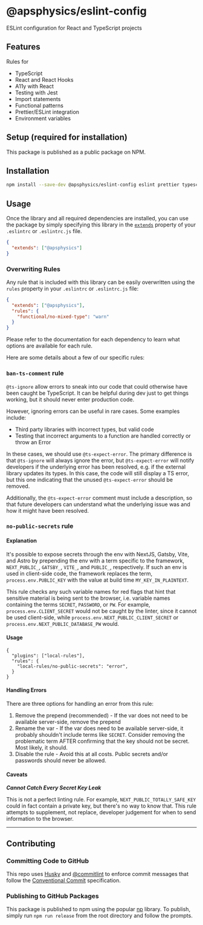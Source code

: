 # @apsphysics/eslint-config

ESLint configuration for React and TypeScript projects

## Features

Rules for

- TypeScript
- React and React Hooks
- A11y with React
- Testing with Jest
- Import statements
- Functional patterns
- Prettier/ESLint integration
- Environment variables

## Setup (required for installation)

This package is published as a public package on NPM.

## Installation

```sh
npm install --save-dev @apsphysics/eslint-config eslint prettier typescript
```

## Usage

Once the library and all required dependencies are installed, you can use the package by simply specifying this library in the [`extends`](http://eslint.org/docs/user-guide/configuring#extending-configuration-files) property of your `.eslintrc` or `.eslintrc.js` file.

```json
{
  "extends": ["@apsphysics"]
}
```

### Overwriting Rules

Any rule that is included with this library can be easily overwritten using the `rules` property in your `.eslintrc` or `.eslintrc.js` file:

```json
{
  "extends": ["@apsphysics"],
  "rules": {
    "functional/no-mixed-type": "warn"
  }
}
```

Please refer to the documentation for each dependency to learn what options are available for each rule.

Here are some details about a few of our specific rules:

### `ban-ts-comment` rule

`@ts-ignore` allow errors to sneak into our code that could otherwise have been caught be TypeScript. It can be helpful during dev just to get things working, but it should never enter production code.

However, ignoring errors can be useful in rare cases. Some examples include:

- Third party libraries with incorrect types, but valid code
- Testing that incorrect arguments to a function are handled correctly or throw an Error

In these cases, we should use `@ts-expect-error`. The primary difference is that `@ts-ignore` will always ignore the error, but `@ts-expect-error` will notify developers if the underlying error has been resolved, e.g. if the external library updates its types. In this case, the code will still display a TS error, but this one indicating that the unused `@ts-expect-error` should be removed.

Additionally, the `@ts-expect-error` comment must include a description, so that future developers can understand what the underlying issue was and how it might have been resolved.

### `no-public-secrets` rule

#### Explanation

It's possible to expose secrets through the env with NextJS, Gatsby, Vite, and Astro by prepending the env with a term specific to the framework, `NEXT_PUBLIC_`, `GATSBY_`, `VITE_`, and `PUBLIC_`, respectively. If such an env is used in client-side code, the framework replaces the term, `process.env.PUBLIC_KEY` with the value at build time `MY_KEY_IN_PLAINTEXT`.

This rule checks any such variable names for red flags that hint that sensitive material is being sent to the browser, i.e. variable names containing the terms `SECRET`, `PASSWORD`, or `PW`. For example, `process.env.CLIENT_SECRET` would not be caught by the linter, since it cannot be used client-side, while `process.env.NEXT_PUBLIC_CLIENT_SECRET` or `process.env.NEXT_PUBLIC_DATABASE_PW` would.

#### Usage

```
{
  "plugins": ["local-rules"],
  "rules": {
    "local-rules/no-public-secrets": "error",
  }
}
```

#### Handling Errors

There are three options for handling an error from this rule:

1. Remove the prepend (recommended) - If the var does not need to be available server-side, remove the prepend
2. Rename the var - If the var does need to be available server-side, it probably shouldn't include terms like `SECRET`. Consider removing the problematic term AFTER confirming that the key should not be secret. Most likely, it should.
3. Disable the rule - Avoid this at all costs. Public secrets and/or passwords should never be allowed.

#### Caveats

**_Cannot Catch Every Secret Key Leak_**

This is not a perfect linting rule. For example, `NEXT_PUBLIC_TOTALLY_SAFE_KEY` could in fact contain a private key, but there's no way to know that. This rule attempts to supplement, not replace, developer judgement for when to send information to the browser.

<hr />

## Contributing

### Committing Code to GitHub

This repo uses [Husky](https://typicode.github.io/husky/#/) and [@commitlint](https://commitlint.js.org/#/) to enforce commit messages that follow the [Conventional Commit](https://www.conventionalcommits.org) specification.

### Publishing to GitHub Packages

This package is published to npm using the popular [np](https://www.npmjs.com/package/np) library. To publish, simply run `npm run release` from the root directory and follow the prompts.
